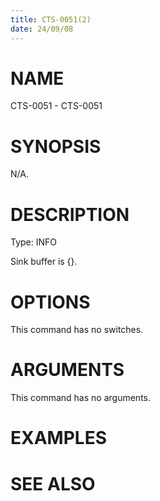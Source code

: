 ```yaml
---
title: CTS-0051(2)
date: 24/09/08
---
```


# NAME

CTS-0051 - CTS-0051

# SYNOPSIS

N/A.

# DESCRIPTION

Type: INFO

Sink buffer is {}.

# OPTIONS

This command has no switches.

# ARGUMENTS

This command has no arguments.

# EXAMPLES

# SEE ALSO

